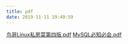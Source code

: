 ```yaml
---
title: pdf
date: 2019-11-11 19:49:59
---
```

[鸟哥Linux私房菜第四版.pdf](./鸟哥Linux私房菜第四版.pdf)
[MySQL必知必会.pdf](./MySQL必知必会.pdf)
